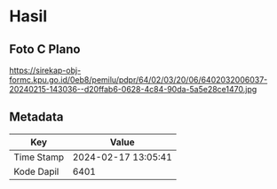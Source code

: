 # Hasil

## Foto C Plano

https://sirekap-obj-formc.kpu.go.id/0eb8/pemilu/pdpr/64/02/03/20/06/6402032006037-20240215-143036--d20ffab6-0628-4c84-90da-5a5e28ce1470.jpg


## Metadata

| Key        | Value               |
| ---------- | ------------------- |
| Time Stamp | 2024-02-17 13:05:41 |
| Kode Dapil | 6401                |



